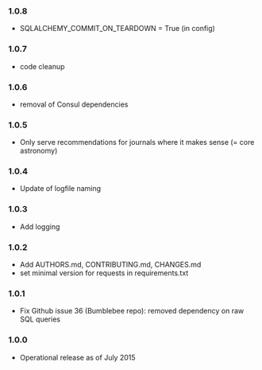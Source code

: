 ### 1.0.8

* SQLALCHEMY_COMMIT_ON_TEARDOWN = True (in config)

### 1.0.7

* code cleanup

### 1.0.6

* removal of Consul dependencies

### 1.0.5

* Only serve recommendations for journals where it makes sense (= core astronomy)

### 1.0.4

* Update of logfile naming

### 1.0.3

* Add logging

### 1.0.2

* Add AUTHORS.md, CONTRIBUTING.md, CHANGES.md
* set minimal version for requests in requirements.txt

### 1.0.1

* Fix Github issue 36 (Bumblebee repo): removed dependency on raw SQL queries

### 1.0.0

* Operational release as of July 2015
